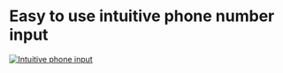 # Easy to use intuitive phone number input 

[![Intuitive phone input](https://img.youtube.com/vi/mr9DcbiWmF4/0.jpg)](https://www.youtube.com/watch?v=mr9DcbiWmF4)
